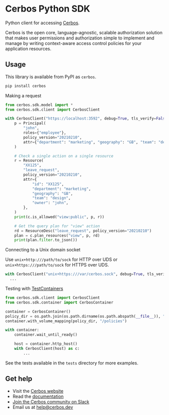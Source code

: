 Cerbos Python SDK
=================

Python client for accessing [Cerbos](https://cerbos.dev).

Cerbos is the open core, language-agnostic, scalable authorization solution that makes user permissions and authorization simple to implement and manage by writing context-aware access control policies for your application resources.

## Usage

This library is available from PyPI as `cerbos`.

```sh
pip install cerbos
```

Making a request

```python
from cerbos.sdk.model import *
from cerbos.sdk.client import CerbosClient

with CerbosClient("https://localhost:3592", debug=True, tls_verify=False) as c:
    p = Principal(
        "john",
        roles={"employee"},
        policy_version="20210210",
        attr={"department": "marketing", "geography": "GB", "team": "design"},
    )

    # Check a single action on a single resource
    r = Resource(
        "XX125",
        "leave_request",
        policy_version="20210210",
        attr={
            "id": "XX125",
            "department": "marketing",
            "geography": "GB",
            "team": "design",
            "owner": "john",
        },
    )
    print(c.is_allowed("view:public", p, r))

    # Get the query plan for "view" action
    rd = ResourceDesc("leave_request", policy_version="20210210")
    plan = c.plan_resources("view", p, rd)
    print(plan.filter.to_json())
```

Connecting to a Unix domain socket

Use `unix+http:///path/to/sock` for HTTP over UDS or `unix+https:///path/to/sock` for HTTPS over UDS.

```python
with CerbosClient("unix+https:///var/cerbos.sock", debug=True, tls_verify=False) as c:
  ...
```

Testing with [TestContainers](https://github.com/testcontainers/testcontainers-python)

```python
from cerbos.sdk.client import CerbosClient
from cerbos.sdk.container import CerbosContainer

container = CerbosContainer()
policy_dir = os.path.join(os.path.dirname(os.path.abspath(__file__)), "store")
container.with_volume_mapping(policy_dir, "/policies")

with container:
    container.wait_until_ready()

    host = container.http_host()
    with CerbosClient(host) as c:
        ...
```


See the tests available in the `tests` directory for more examples.

## Get help

- Visit the [Cerbos website](https://cerbos.dev)
- Read the [documentation](https://docs.cerbos.dev)
- [Join the Cerbos community on Slack](http://go.cerbos.io/slack)
- Email us at help@cerbos.dev
